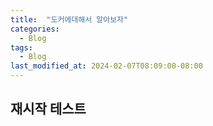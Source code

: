 ```yaml
---
title:  "도커에대해서 알아보자"
categories:
  - Blog
tags:
  - Blog
last_modified_at: 2024-02-07T08:09:00-08:00
---
```


## 재시작 테스트

